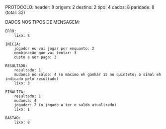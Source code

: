 PROTOCOLO:
    header:   8
    origem:   2
    destino:  2
    tipo:     4
    dados:    8
    paridade: 8
    (total: 32)

DADOS NOS TIPOS DE MENSAGEM:

    ERRO:
        lixo: 8

    INICIA:
        jogador eu vai jogar por enquanto: 2
        combinação que vai tentar: 3
        custo a ser pago: 3

    RESULTADO: 
        resultado: 1
        mudanca no saldo: 4 (o maximo eh ganhar 15 no quinteto; o sinal eh indicado pelo resultado)
        lixo: 3

    FINALIZA:
        resultado: 1
        mudanca: 4
        jogador: 2 (o jogado a ter o saldo atualizado)
        lixo: 1

    BASTAO:
        lixo: 8
